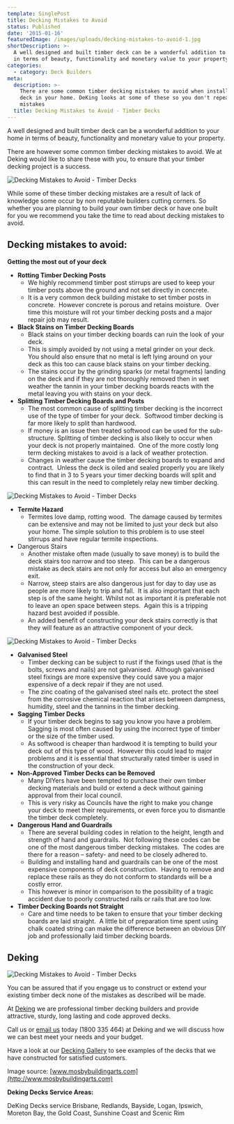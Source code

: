 ```yaml
---
template: SinglePost
title: Decking Mistakes to Avoid
status: Published
date: '2015-01-16'
featuredImage: /images/uploads/decking-mistakes-to-avoid-1.jpg
shortDescription: >-
  A well designed and built timber deck can be a wonderful addition to your home
  in terms of beauty, functionality and monetary value to your property.
categories:
  - category: Deck Builders
meta:
  description: >-
    There are some common timber decking mistakes to avoid when installing a
    deck in your home. DeKing looks at some of these so you don't repeat these
    mistakes
  title: Decking Mistakes to Avoid - Timber Decks
---
```

A well designed and built timber deck can be a wonderful addition to your home in terms of beauty, functionality and monetary value to your property.

There are however some common timber decking mistakes to avoid. We at Deking would like to share these with you, to ensure that your timber decking project is a success.

![Decking Mistakes to Avoid - Timber Decks](/images/uploads/decking-mistakes-to-avoid-1.jpg)

While some of these timber decking mistakes are a result of lack of knowledge some occur by non reputable builders cutting corners. So whether you are planning to build your own timber deck or have one built for you we recommend you take the time to read about decking mistakes to avoid.

## Decking mistakes to avoid:

**Getting the most out of your deck**

* **Rotting Timber Decking Posts**
  * We highly recommend timber post stirrups are used to keep your timber posts above the ground and not set directly in concrete.
  * It is a very common deck building mistake to set timber posts in concrete.  However concrete is porous and retains moisture.  Over time this moisture will rot your timber decking posts and a major repair job may result.
* **Black Stains on Timber Decking Boards**
  * Black stains on your timber decking boards can ruin the look of your deck.
  * This is simply avoided by not using a metal grinder on your deck.  You should also ensure that no metal is left lying around on your deck as this too can cause black stains on your timber decking.
  * The stains occur by the grinding sparks (or metal fragments) landing on the deck and if they are not thoroughly removed then in wet weather the tannin in your timber decking boards reacts with the metal leaving you with stains on your deck.
* **Splitting Timber Decking Boards and Posts**
  * The most common cause of splitting timber decking is the incorrect use of the type of timber for your deck.  Softwood timber decking is far more likely to split than hardwood.
  * If money is an issue then treated softwood can be used for the sub-structure. Splitting of timber decking is also likely to occur when your deck is not properly maintained.  One of the more costly long term decking mistakes to avoid is a lack of weather protection.
  * Changes in weather cause the timber decking boards to expand and contract.  Unless the deck is oiled and sealed properly you are likely to find that in 3 to 5 years your timer decking boards will split and this can result in the need to completely relay new timber decking.

![Decking Mistakes to Avoid - Timber Decks](/images/uploads/decking-mistakes-to-avoid-2.jpg)

* **Termite Hazard**
  * Termites love damp, rotting wood.  The damage caused by termites can be extensive and may not be limited to just your deck but also your home. The simple solution to this problem is to use steel stirrups and have regular termite inspections.
* Dangerous Stairs
  * Another mistake often made (usually to save money) is to build the deck stairs too narrow and too steep.  This can be a dangerous mistake as deck stairs are not only for access but also an emergency exit.
  * Narrow, steep stairs are also dangerous just for day to day use as people are more likely to trip and fall.  It is also important that each step is of the same height. Whilst not as important it is preferable not to leave an open space between steps.  Again this is a tripping hazard best avoided if possible.
  * An added benefit of constructing your deck stairs correctly is that they will feature as an attractive component of your deck.

![Decking Mistakes to Avoid - Timber Decks](/images/uploads/decking-mistakes-to-avoid-3.jpg)

* **Galvanised Steel**
  * Timber decking can be subject to rust if the fixings used (that is the bolts, screws and nails) are not galvanised.  Although galvanised steel fixings are more expensive they could save you a major expensive of a deck repair if they are not used.
  * The zinc coating of the galvanised steel nails etc. protect the steel from the corrosive chemical reaction that arises between dampness, humidity, steel and the tannins in the timber decking.
* **Sagging Timber Decks**
  * If your timber deck begins to sag you know you have a problem.  Sagging is most often caused by using the incorrect type of timber or the size of the timber used.
  * As softwood is cheaper than hardwood it is tempting to build your deck out of this type of wood.  However this could lead to major problems and it is essential that structurally rated timber is used in the construction of your deck.
* **Non-Approved Timber Decks can be Removed**
  * Many DIYers have been tempted to purchase their own timber decking materials and build or extend a deck without gaining approval from their local council.
  * This is very risky as Councils have the right to make you change your deck to meet their requirements, or even force you to dismantle the timber deck completely.
* **Dangerous Hand and Guardrails**
  * There are several building codes in relation to the height, length and strength of hand and guardrails.  Not following these codes can be one of the most dangerous timber decking mistakes.  The codes are there for a reason – safety- and need to be closely adhered to.
  * Building and installing hand and guardrails can be one of the most expensive components of deck construction.  Having to remove and replace these rails as they do not conform to standards will be a costly error.
  * This however is minor in comparison to the possibility of a tragic accident due to poorly constructed rails or rails that are too low.
* **Timber Decking Boards not Straight**
  * Care and time needs to be taken to ensure that your timber decking boards are laid straight.  A little bit of preparation time spent using chalk coated string can make the difference between an obvious DIY job and professionally laid timber decking boards.

## Deking

![Decking Mistakes to Avoid - Timber Decks](/images/uploads/img_8748.jpg)

You can be assured that if you engage us to construct or extend your existing timber deck none of the mistakes as described will be made.

At [Deking](href="https://www.dekingdecks.com.au/) we are professional timber decking builders and provide attractive, sturdy, long lasting and code approved decks.

Call us or [email us](https://www.dekingdecks.com.au/contact-us/) today (1800 335 464) at Deking and we will discuss how we can best meet your needs and your budget.

Have a look at our [Decking Gallery](https://www.dekingdecks.com.au/gallery/) to see examples of the decks that we have constructed for satisfied customers.

Image source: [www.mosbybuildingarts.com](http://www.mosbybuildingarts.com)

**Deking Decks Service Areas:**

DeKing Decks service Brisbane, Redlands, Bayside, Logan, Ipswich, Moreton Bay, the Gold Coast, Sunshine Coast and Scenic Rim
